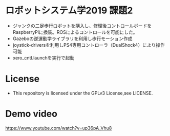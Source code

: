 # ロボットシステム学2019 課題2
- ジャンクの二足歩行ロボットを購入し、修理後コントロールボードをRaspberryPiに換装。ROSによるコントロールを可能にした。
- Gazeboの逆運動学ライブラリを利用し歩行モーション作成
- joystick-driversを利用しPS4専用コントローラ（DualShock4）により操作可能
- xero_cntl.launchを実行で起動
# License
- This repository is licensed under the GPLv3 License,see LICENSE.
# Demo video
https://www.youtube.com/watch?v=up36pA_Vhu8
